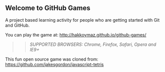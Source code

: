 ## Welcome to GitHub Games

A project based learning activity for people who are getting started with Git and GitHub.

You can play the game at: http://hakkoymaz.github.io/github-games/

>> _*SUPPORTED BROWSERS*: Chrome, Firefox, Safari, Opera and IE9+_

This fun open source game was cloned from: https://github.com/jakesgordon/javascript-tetris
